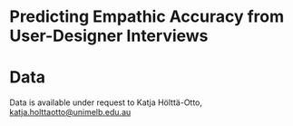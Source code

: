 # Predicting Empathic Accuracy from User-Designer Interviews
# Data

Data is available under request to Katja Hölttä-Otto, katja.holttaotto@unimelb.edu.au
